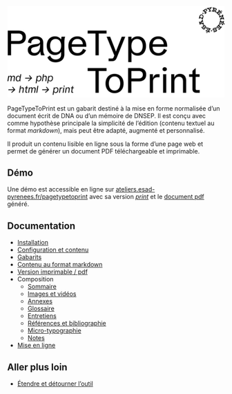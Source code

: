 ![PageTypeToPrint](images/pttp.png)

PageTypeToPrint est un gabarit destiné à la mise en forme normalisée d’un document écrit de DNA ou d’un mémoire de DNSEP. Il est conçu avec comme hypothèse principale la simplicité de l’édition (contenu textuel au format *markdown*), mais peut être adapté, augmenté et personnalisé.

Il produit un contenu lisible en ligne sous la forme d’une page web et permet de générer un document PDF téléchargeable et imprimable.

## Démo

Une démo est accessible en ligne sur [ateliers.esad-pyrenees.fr/pagetypetoprint](https://ateliers.esad-pyrenees.fr/pagetypetoprint/) avec sa version [_print_](https://ateliers.esad-pyrenees.fr/pagetypetoprint/?print) et le [document pdf](https://ateliers.esad-pyrenees.fr/pagetypetoprint/document.pdf) généré. 

## Documentation

* [Installation](installation.md)
* [Configuration et contenu](contenu.md)
* [Gabarits](gabarits.md)
* [Contenu au format markdown](markdown.md)
* [Version imprimable / pdf](print.md)
* Composition    
    * [Sommaire](sommaire.md)
    * [Images et vidéos](images.md)
    * [Annexes](appendices.md)
    * [Glossaire](glossaire.md)
    * [Entretiens](entretiens.md)
    * [Références et bibliographie](references.md)
    * [Micro-typographie](microtypo.md)
    * [Notes](notes.md)
* [Mise en ligne](online.md)

## Aller plus loin

* [Étendre et détourner l’outil](extend.md)